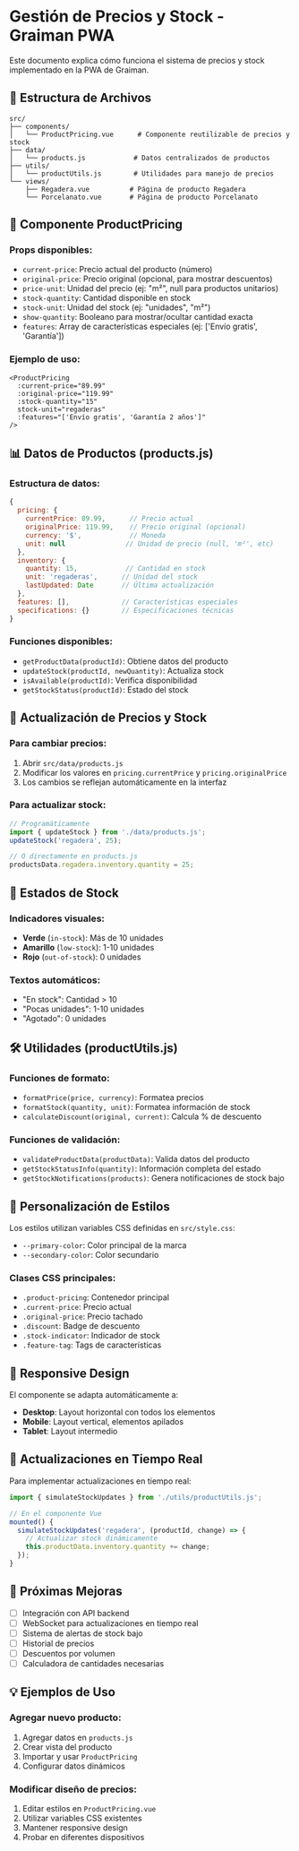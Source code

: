 # Gestión de Precios y Stock - Graiman PWA

Este documento explica cómo funciona el sistema de precios y stock implementado en la PWA de Graiman.

## 📁 Estructura de Archivos

```
src/
├── components/
│   └── ProductPricing.vue      # Componente reutilizable de precios y stock
├── data/
│   └── products.js            # Datos centralizados de productos
├── utils/
│   └── productUtils.js        # Utilidades para manejo de precios
└── views/
    ├── Regadera.vue          # Página de producto Regadera
    └── Porcelanato.vue       # Página de producto Porcelanato
```

## 🎨 Componente ProductPricing

### Props disponibles:
- `current-price`: Precio actual del producto (número)
- `original-price`: Precio original (opcional, para mostrar descuentos)
- `price-unit`: Unidad del precio (ej: "m²", null para productos unitarios)
- `stock-quantity`: Cantidad disponible en stock
- `stock-unit`: Unidad del stock (ej: "unidades", "m²")
- `show-quantity`: Booleano para mostrar/ocultar cantidad exacta
- `features`: Array de características especiales (ej: ['Envío gratis', 'Garantía'])

### Ejemplo de uso:
```vue
<ProductPricing
  :current-price="89.99"
  :original-price="119.99"
  :stock-quantity="15"
  stock-unit="regaderas"
  :features="['Envío gratis', 'Garantía 2 años']"
/>
```

## 📊 Datos de Productos (products.js)

### Estructura de datos:
```javascript
{
  pricing: {
    currentPrice: 89.99,      // Precio actual
    originalPrice: 119.99,    // Precio original (opcional)
    currency: '$',            // Moneda
    unit: null               // Unidad de precio (null, 'm²', etc)
  },
  inventory: {
    quantity: 15,            // Cantidad en stock
    unit: 'regaderas',      // Unidad del stock
    lastUpdated: Date       // Última actualización
  },
  features: [],             // Características especiales
  specifications: {}        // Especificaciones técnicas
}
```

### Funciones disponibles:
- `getProductData(productId)`: Obtiene datos del producto
- `updateStock(productId, newQuantity)`: Actualiza stock
- `isAvailable(productId)`: Verifica disponibilidad
- `getStockStatus(productId)`: Estado del stock

## 🔧 Actualización de Precios y Stock

### Para cambiar precios:
1. Abrir `src/data/products.js`
2. Modificar los valores en `pricing.currentPrice` y `pricing.originalPrice`
3. Los cambios se reflejan automáticamente en la interfaz

### Para actualizar stock:
```javascript
// Programáticamente
import { updateStock } from './data/products.js';
updateStock('regadera', 25);

// O directamente en products.js
productsData.regadera.inventory.quantity = 25;
```

## 🎯 Estados de Stock

### Indicadores visuales:
- **Verde** (`in-stock`): Más de 10 unidades
- **Amarillo** (`low-stock`): 1-10 unidades  
- **Rojo** (`out-of-stock`): 0 unidades

### Textos automáticos:
- "En stock": Cantidad > 10
- "Pocas unidades": 1-10 unidades
- "Agotado": 0 unidades

## 🛠️ Utilidades (productUtils.js)

### Funciones de formato:
- `formatPrice(price, currency)`: Formatea precios
- `formatStock(quantity, unit)`: Formatea información de stock
- `calculateDiscount(original, current)`: Calcula % de descuento

### Funciones de validación:
- `validateProductData(productData)`: Valida datos del producto
- `getStockStatusInfo(quantity)`: Información completa del estado
- `getStockNotifications(products)`: Genera notificaciones de stock bajo

## 🎨 Personalización de Estilos

Los estilos utilizan variables CSS definidas en `src/style.css`:
- `--primary-color`: Color principal de la marca
- `--secondary-color`: Color secundario

### Clases CSS principales:
- `.product-pricing`: Contenedor principal
- `.current-price`: Precio actual
- `.original-price`: Precio tachado
- `.discount`: Badge de descuento
- `.stock-indicator`: Indicador de stock
- `.feature-tag`: Tags de características

## 📱 Responsive Design

El componente se adapta automáticamente a:
- **Desktop**: Layout horizontal con todos los elementos
- **Mobile**: Layout vertical, elementos apilados
- **Tablet**: Layout intermedio

## 🔄 Actualizaciones en Tiempo Real

Para implementar actualizaciones en tiempo real:
```javascript
import { simulateStockUpdates } from './utils/productUtils.js';

// En el componente Vue
mounted() {
  simulateStockUpdates('regadera', (productId, change) => {
    // Actualizar stock dinámicamente
    this.productData.inventory.quantity += change;
  });
}
```

## 🚀 Próximas Mejoras

- [ ] Integración con API backend
- [ ] WebSocket para actualizaciones en tiempo real
- [ ] Sistema de alertas de stock bajo
- [ ] Historial de precios
- [ ] Descuentos por volumen
- [ ] Calculadora de cantidades necesarias

## 💡 Ejemplos de Uso

### Agregar nuevo producto:
1. Agregar datos en `products.js`
2. Crear vista del producto
3. Importar y usar `ProductPricing`
4. Configurar datos dinámicos

### Modificar diseño de precios:
1. Editar estilos en `ProductPricing.vue`
2. Utilizar variables CSS existentes
3. Mantener responsive design
4. Probar en diferentes dispositivos
